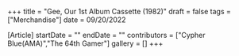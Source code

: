 +++
title = "Gee, Our 1st Album Cassette (1982)"
draft = false
tags = ["Merchandise"]
date = 09/20/2022

[Article]
startDate = ""
endDate = ""
contributors = ["Cypher Blue(AMA)","The 64th Gamer"]
gallery = []
+++
